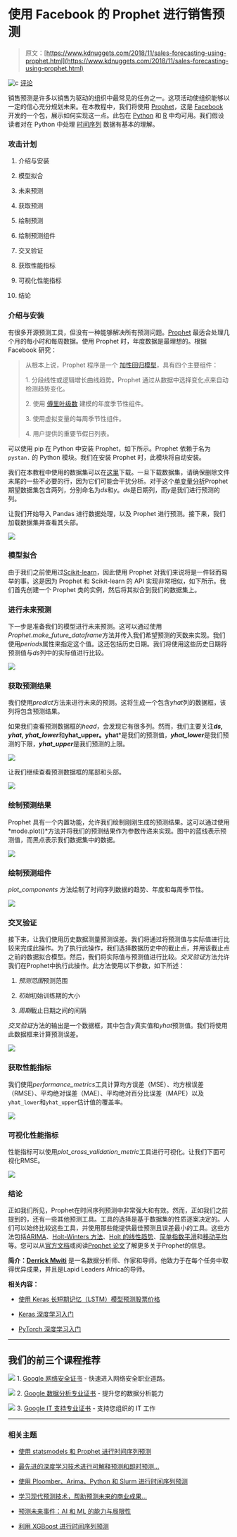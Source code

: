 # 使用 Facebook 的 Prophet 进行销售预测

> 原文：[https://www.kdnuggets.com/2018/11/sales-forecasting-using-prophet.html](https://www.kdnuggets.com/2018/11/sales-forecasting-using-prophet.html)

![c](../Images/3d9c022da2d331bb56691a9617b91b90.png) [评论](#comments)

销售预测是许多以销售为驱动的组织中最常见的任务之一。这项活动使组织能够以一定的信心充分规划未来。在本教程中，我们将使用 [Prophet](https://medium.com/r/?url=https%3A%2F%2Fresearch.fb.com%2Fprophet-forecasting-at-scale%2F)，这是 [Facebook](https://medium.com/r/?url=https%3A%2F%2Fresearch.fb.com%2Fprophet-forecasting-at-scale%2F) 开发的一个包，展示如何实现这一点。此包在 [Python](https://medium.com/r/?url=https%3A%2F%2Fpypi.org%2Fproject%2Ffbprophet%2F) 和 [R](https://medium.com/r/?url=https%3A%2F%2Fcran.r-project.org%2Fpackage%3Dprophet) 中均可用。我们假设读者对在 Python 中处理 [时间序列](https://medium.com/r/?url=https%3A%2F%2Ftowardsdatascience.com%2Fanalyzing-time-series-data-in-pandas-be3887fdd621) 数据有基本的理解。

### 攻击计划

1.  介绍与安装

1.  模型拟合

1.  未来预测

1.  获取预测

1.  绘制预测

1.  绘制预测组件

1.  交叉验证

1.  获取性能指标

1.  可视化性能指标

1.  结论

### 介绍与安装

有很多开源预测工具，但没有一种能够解决所有预测问题。[Prophet](https://medium.com/r/?url=https%3A%2F%2Fgithub.com%2Ffacebook%2Fprophet) 最适合处理几个月的每小时和每周数据。使用 Prophet 时，年度数据是最理想的。根据 Facebook 研究：

> 从根本上说，Prophet 程序是一个 [加性回归模型](https://medium.com/r/?url=https%3A%2F%2Fen.wikipedia.org%2Fwiki%2FAdditive_model)，具有四个主要组件：
> 
> 1\. 分段线性或逻辑增长曲线趋势。Prophet 通过从数据中选择变化点来自动检测趋势变化。
> 
> 2\. 使用 [傅里叶级数](https://medium.com/r/?url=https%3A%2F%2Fen.wikipedia.org%2Fwiki%2FFourier_series) 建模的年度季节性组件。
> 
> 3\. 使用虚拟变量的每周季节性组件。
> 
> 4\. 用户提供的重要节假日列表。

可以使用 pip 在 Python 中安装 Prophet，如下所示。Prophet 依赖于名为 `pystan.` 的 Python 模块。我们在安装 Prophet 时，此模块将自动安装。

我们在本教程中使用的数据集可以在[这里](https://medium.com/r/?url=https%3A%2F%2Fdatamarket.com%2Fdata%2Fset%2F235d%2Fmean-daily-temperature-fisher-river-near-dallas-jan-01-1988-to-dec-31-1991%23!ds%3D235d%26display%3Dline)下载。一旦下载数据集，请确保删除文件末尾的一些不必要的行，因为它们可能会干扰分析。对于这个[单变量分析](https://medium.com/r/?url=https%3A%2F%2Fen.wikipedia.org%2Fwiki%2FUnivariate)Prophet 期望数据集包含两列，分别命名为*ds*和*y*。*ds*是日期列，而*y*是我们进行预测的列。

让我们开始导入 Pandas 进行数据处理，以及 Prophet 进行预测。接下来，我们加载数据集并查看其头部。

![](../Images/a8bb0bb5c5f8a89701ab19d413f19630.png)

### 模型拟合

由于我们之前使用过[Scikit-learn](https://medium.com/r/?url=https%3A%2F%2Fscikit-learn.org%2F)，因此使用 Prophet 对我们来说将是一件轻而易举的事。这是因为 Prophet 和 Scikit-learn 的 API 实现非常相似，如下所示。我们首先创建一个 Prophet 类的实例，然后将其拟合到我们的数据集上。

### 进行未来预测

下一步是准备我们的模型进行未来预测。这可以通过使用*Prophet.make_future_dataframe*方法并传入我们希望预测的天数来实现。我们使用*periods*属性来指定这个值。这还包括历史日期。我们将使用这些历史日期将预测值与*ds*列中的实际值进行比较。

![](../Images/73e6e0d67ebd1a4ce5cc0bbfe1ba9bde.png)

### 获取预测结果

我们使用*predict*方法来进行未来的预测。这将生成一个包含*yhat*列的数据框，该列将包含预测结果。

如果我们查看预测数据框的*head*，会发现它有很多列。然而，我们主要关注***ds, yhat, yhat_lower***和**yhat_upper。yhat***是我们的预测值，***yhat_lower***是我们预测的下限，***yhat_upper***是我们预测的上限。

![](../Images/9611e5d094b1b70f52590abf5917cd02.png)

让我们继续查看预测数据框的尾部和头部。

![](../Images/1eb594eb646016567b3b1905b20692dc.png)

### 绘制预测结果

Prophet 具有一个内置功能，允许我们绘制刚刚生成的预测结果。这可以通过使用*mode.plot()*方法并将我们的预测结果作为参数传递来实现。图中的蓝线表示预测值，而黑点表示我们数据集中的数据。

![](../Images/5e8321f5aa1266894a1c30d11b557c36.png)

### 绘制预测组件

*plot_components* 方法绘制了时间序列数据的趋势、年度和每周季节性。

![](../Images/c57f0df60f7021d68d76c0115b382199.png)

### 交叉验证

接下来，让我们使用历史数据测量预测误差。我们将通过将预测值与实际值进行比较来完成此操作。为了执行此操作，我们选择数据历史中的截止点，并用该截止点之前的数据拟合模型。然后，我们将实际值与预测值进行比较。*交叉验证*方法允许我们在Prophet中执行此操作。此方法使用以下参数，如下所述：

1.  *预测范围*预测范围

1.  *初始*初始训练期的大小

1.  *周期*截止日期之间的间隔

*交叉验证*方法的输出是一个数据框，其中包含*y*真实值和*yhat*预测值。我们将使用此数据框来计算预测误差。

![](../Images/90de0b7c64702b4ab65fe3c99a072cb4.png)

### 获取性能指标

我们使用*performance_metrics*工具计算均方误差（MSE）、均方根误差（RMSE）、平均绝对误差（MAE）、平均绝对百分比误差（MAPE）以及`yhat_lower`和`yhat_upper`估计值的覆盖率。

![](../Images/712e69f483eb285945db01796056aeb1.png)

### **可视化性能指标**

性能指标可以使用*plot_cross_validation_metric*工具进行可视化。让我们下面可视化RMSE。

![](../Images/bf30e4505691c8f74fb932ec9b19ea7a.png)

### 结论

正如我们所见，Prophet在时间序列预测中非常强大和有效。然而，正如我们之前提到的，还有一些其他预测工具。工具的选择是基于数据集的性质逐案决定的。人们可以始终比较这些工具，并使用那些能提供最佳预测且误差最小的工具。这些方法包括[ARIMA](https://medium.com/r/?url=https%3A%2F%2Fwww.statsmodels.org%2Fdev%2Fgenerated%2Fstatsmodels.tsa.arima_model.ARIMA.html)、[Holt-Winters 方法](https://medium.com/r/?url=https%3A%2F%2Fotexts.org%2Ffpp2%2Fholt-winters.html)、[Holt 的线性趋势](https://medium.com/r/?url=https%3A%2F%2Fotexts.org%2Ffpp2%2Fholt.html)、[简单指数平滑](https://medium.com/r/?url=https%3A%2F%2Fotexts.org%2Ffpp2%2Fses.html)和[移动平均](https://medium.com/r/?url=https%3A%2F%2Fwww.babypips.com%2Flearn%2Fforex%2Fusing-moving-averages)等。您可以从[官方文档](https://medium.com/r/?url=https%3A%2F%2Ffacebook.github.io%2Fprophet%2F)或阅读[Prophet 论文](https://medium.com/r/?url=https%3A%2F%2Fpeerj.com%2Fpreprints%2F3190.pdf)了解更多关于Prophet的信息。

**简介：[Derrick Mwiti](https://derrickmwiti.com/)** 是一名数据分析师、作家和导师。他致力于在每个任务中取得优异成果，并且是Lapid Leaders Africa的导师。

**相关内容：**

+   [使用 Keras 长短期记忆（LSTM）模型预测股票价格](/2018/11/keras-long-short-term-memory-lstm-model-predict-stock-prices.html)

+   [Keras 深度学习入门](/2018/10/introduction-deep-learning-keras.html)

+   [PyTorch 深度学习入门](/2018/11/introduction-pytorch-deep-learning.html)

* * *

## 我们的前三个课程推荐

![](../Images/0244c01ba9267c002ef39d4907e0b8fb.png) 1\. [Google 网络安全证书](https://www.kdnuggets.com/google-cybersecurity) - 快速进入网络安全职业道路。

![](../Images/e225c49c3c91745821c8c0368bf04711.png) 2\. [Google 数据分析专业证书](https://www.kdnuggets.com/google-data-analytics) - 提升您的数据分析能力

![](../Images/0244c01ba9267c002ef39d4907e0b8fb.png) 3\. [Google IT 支持专业证书](https://www.kdnuggets.com/google-itsupport) - 支持您组织的 IT 工作

* * *

### 相关主题

+   [使用 statsmodels 和 Prophet 进行时间序列预测](https://www.kdnuggets.com/2023/03/time-series-forecasting-statsmodels-prophet.html)

+   [最先进的深度学习技术进行可解释预测和即时预测…](https://www.kdnuggets.com/2021/12/sota-explainable-forecasting-and-nowcasting.html)

+   [使用 Ploomber、Arima、Python 和 Slurm 进行时间序列预测](https://www.kdnuggets.com/2022/03/time-series-forecasting-ploomber-arima-python-slurm.html)

+   [学习现代预测技术，帮助预测未来的商业成果…](https://www.kdnuggets.com/2022/12/sphere-learn-modern-forecasting-techniques-help-predict-future-business-outcomes.html)

+   [预测未来事件：AI 和 ML 的能力与局限性](https://www.kdnuggets.com/2023/06/forecasting-future-events-capabilities-limitations-ai-ml.html)

+   [利用 XGBoost 进行时间序列预测](https://www.kdnuggets.com/2023/08/leveraging-xgboost-timeseries-forecasting.html)
